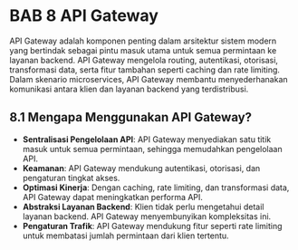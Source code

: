 # BAB 8 API Gateway
API Gateway adalah komponen penting dalam arsitektur sistem modern yang bertindak sebagai pintu masuk utama untuk semua permintaan ke layanan backend. API Gateway mengelola routing, autentikasi, otorisasi, transformasi data, serta fitur tambahan seperti caching dan rate limiting. Dalam skenario microservices, API Gateway membantu menyederhanakan komunikasi antara klien dan layanan backend yang terdistribusi.

## 8.1 Mengapa Menggunakan API Gateway?

- **Sentralisasi Pengelolaan API**: API Gateway menyediakan satu titik masuk untuk semua permintaan, sehingga memudahkan pengelolaan API.
- **Keamanan**: API Gateway mendukung autentikasi, otorisasi, dan pengaturan tingkat akses.
- **Optimasi Kinerja**: Dengan caching, rate limiting, dan transformasi data, API Gateway dapat meningkatkan performa API.
- **Abstraksi Layanan Backend**: Klien tidak perlu mengetahui detail layanan backend. API Gateway menyembunyikan kompleksitas ini.
- **Pengaturan Trafik**: API Gateway mendukung fitur seperti rate limiting untuk membatasi jumlah permintaan dari klien tertentu.